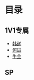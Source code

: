 # 目录

## 1V1专属

* [韩遂](https://github.com/HistoryZhang/SgsSkin/tree/master/1v1专属/韩遂)
* [何进](https://github.com/HistoryZhang/SgsSkin/tree/master/1v1专属/何进)
* [牛金](https://github.com/HistoryZhang/SgsSkin/tree/master/1v1专属/牛金)

## SP
